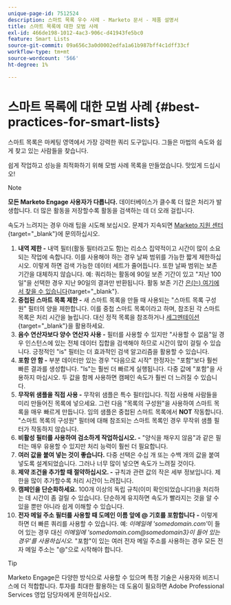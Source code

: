 ```yaml
---
unique-page-id: 7512524
description: 스마트 목록 우수 사례 - Marketo 문서 - 제품 설명서
title: 스마트 목록에 대한 모범 사례
exl-id: 466de198-1012-4ac3-906c-d41943fe5bc0
feature: Smart Lists
source-git-commit: 09a656c3a0d0002edfa1a61b987bff4c1dff33cf
workflow-type: tm+mt
source-wordcount: '566'
ht-degree: 1%

---
```


# 스마트 목록에 대한 모범 사례 {#best-practices-for-smart-lists}

스마트 목록은 마케팅 영역에서 가장 강력한 쿼리 도구입니다. 그들은 마법의 속도와 쉽게 찾고 있는 사람들을 찾습니다.

쉽게 작업하고 성능을 최적화하기 위해 모범 사례 목록을 만들었습니다. 맛있게 드십시오!

>[!NOTE]
>
>**모든 Marketo Engage 사용자가 다릅니다.** 데이터베이스가 클수록 더 많은 처리가 발생합니다. 더 많은 활동을 저장할수록 활동을 검색하는 데 더 오래 걸립니다.
>
>속도가 느려지는 경우 아래 팁을 시도해 보십시오. 문제가 지속되면 [Marketo 지원 센터](https://nation.marketo.com/t5/Support/ct-p/Support){target="_blank"}에 문의하십시오.

1. **내역 제한 -** 내역 필터(활동 필터라고도 함)는 리소스 집약적이고 시간이 많이 소요되는 작업에 속합니다. 이를 사용해야 하는 경우 날짜 범위를 가능한 짧게 제한하십시오. 이렇게 하면 검색 가능한 데이터 세트가 줄어듭니다. 또한 날짜 범위는 보존 기간을 대체하지 않습니다. 예: 쿼리하는 활동에 90일 보존 기간이 있고 &quot;지난 100일&quot;을 선택한 경우 지난 90일의 결과만 반환됩니다. 활동 보존 기간 [은(는) 여기에서 찾을 수 있습니다](https://nation.marketo.com/t5/knowledgebase/marketo-activities-data-retention-policy/ta-p/251480){target="_blank"}.
1. **중첩된 스마트 목록 제한 -** 새 스마트 목록을 만들 때 사용되는 &quot;스마트 목록 구성원&quot; 필터의 양을 제한합니다. 이를 중첩 스마트 목록이라고 하며, 참조된 각 스마트 목록은 처리 시간을 늘립니다. 대신 정적 목록을 참조하거나 [세그멘테이션](/help/marketo/product-docs/personalization/segmentation-and-snippets/segmentation/create-a-segmentation.md){target="_blank"}을 활용하세요.
1. **음수 연산자보다 양수 연산자 사용 -** 필터를 사용할 수 있지만 &quot;사용할 수 없음&quot;일 경우 인스턴스에 있는 전체 데이터 집합을 검색해야 하므로 시간이 많이 걸릴 수 있습니다. 긍정적인 &quot;is&quot; 필터는 더 효과적인 검색 알고리즘을 활용할 수 있습니다.
1. **포함 안 함 -** 부분 데이터만 있는 경우 &quot;다음으로 시작&quot; 한정자는 &quot;포함&quot;보다 훨씬 빠른 결과를 생성합니다. &quot;Is&quot;는 훨씬 더 빠르게 실행됩니다. 다중 값에 &quot;포함&quot;을 사용하지 마십시오. 두 값을 함께 사용하면 캠페인 속도가 훨씬 더 느려질 수 있습니다.
1. **무작위 샘플을 직접 사용 -** 무작위 샘플은 특수 필터입니다. 직접 사용해 사람들을 미리 만들어진 목록에 넣으세요. 그런 다음 &quot;목록의 구성원&quot;을 사용하여 스마트 목록을 매우 빠르게 만듭니다. 임의 샘플은 중첩된 스마트 목록에서 **NOT** 작동합니다. &quot;스마트 목록의 구성원&quot; 필터에 대해 참조되는 스마트 목록인 경우 무작위 샘플 필터가 작동하지 않습니다.
1. **비활성 필터를 사용하여 검소하게 작업하십시오. -** &quot;양식을 채우지 않음&quot;과 같은 필터는 매우 유용할 수 있지만 처리 능력이 훨씬 더 필요합니다.
1. **여러 값을 붙여 넣는 것이 좋습니다.** 다중 선택은 수십 개 또는 수백 개의 값을 붙여 넣도록 설계되었습니다. 그러나 너무 많이 넣으면 속도가 느려질 것이다.
1. **제약 조건을 추가할 때 절약하십시오. -** 규칙과 관련 값의 작은 세부 정보입니다. 제한을 많이 추가할수록 처리 시간이 느려집니다.
1. **캠페인을 단순화하세요.** 100개 이상의 독립 규칙(이미 확인되었습니다!)을 처리하는 데 시간이 좀 걸릴 수 있습니다. 단순하게 유지하면 속도가 빨라지는 것을 알 수 있을 뿐만 아니라 쉽게 이해할 수 있습니다.
1. **전자 메일 주소 필터를 사용할 때 도메인 이름 앞에 @ 기호를 포함합니다** **-** 이렇게 하면 더 빠른 쿼리를 사용할 수 있습니다. 예: _이메일에 &#39;somedomain.com&#39;_&#x200B;이 들어 있는 경우 대신 _이메일에 &#39;somedomain.com@somedomain3&rbrace;이 들어 있는 경우&#39;를 사용하십시오._ &quot;포함&quot;이 있는 여러 전자 메일 주소를 사용하는 경우 모든 전자 메일 주소는 &quot;@&quot;으로 시작해야 합니다.

>[!TIP]
>
>Marketo Engage은 다양한 방식으로 사용할 수 있으며 특정 기술은 사용자와 비즈니스에 더 적합합니다. 투자를 최대한 활용하는 데 도움이 필요하면 Adobe Professional Services 영업 담당자에게 문의하십시오.
